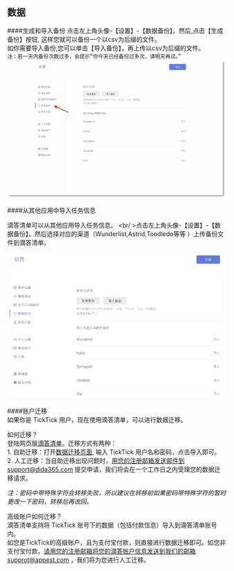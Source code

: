 ## 数据

####生成和导入备份
点击左上角头像-【设置】-【数据备份】。然后,点击【生成备份】按钮, 这样您就可以备份一个以csv为后缀的文件。
<br >如你需要导入备份,您可以单击【导入备份】，再上传以csv为后缀的文件。
<br>`注：若一天内备份次数过多，会提示“你今天已经备份过多次，请明天再试。”`
![](web-copy.png)

####从其他应用中导入任务信息

滴答清单可以从其他应用导入任务信息。
<br/ >点击左上角头像-【设置】-【数据备份】。然后选择对应的渠道（Wunderlist,Astrid,Toodledo等等 ）上传备份文件到滴答清单。

![](../images/images_web2.0/backup.png)

####账户迁移
<br >如果你是 TickTick 用户，现在使用滴答清单，可以进行数据迁移。

如何迁移？
<br >登陆网页版[滴答清单](http://www.dida365.com/)。迁移方式有两种：
<br>1. 自助迁移：打开[数据迁移页面](http://dida365.com/import/#ticktick), 输入 TickTick 用户名和密码，点击导入即可。
<br>2. 人工迁移：当自助迁移出现问题时，用您的注册邮箱发送邮件到support@dida365.com 提交申请，我们将会在一个工作日之内受理您的数据迁移请求。

*注：密码中带特殊字符会转移失败，所以建议在转移前如果密码带特殊字符的暂时更改一下密码，转移后再改回。*

高级账户如何迁移？
<br >滴答清单支持将 TickTick 账号下的数据（包括付款信息）导入到滴答清单账号内。
<br >如您是TickTick的高级账户，且为支付宝付款，则直接进行数据迁移即可。如您非支付宝付款，请用您的注册邮箱将您的滴答账户信息发送到我们的邮箱supprot@appest.com ，我们将为您进行人工迁移。

